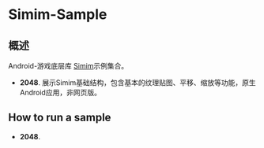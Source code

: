 Simim-Sample
============

概述
------------

Android-游戏底层库 [Simim](https://github.com/neuoZhuo/Simim "Simim")示例集合。

* **2048**. 展示Simim基础结构，包含基本的纹理贴图、平移、缩放等功能，原生Android应用，非网页版。


How to run a sample
------------

* **2048**.
